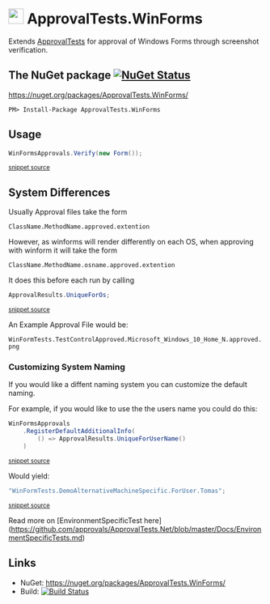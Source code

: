 <!--
GENERATED FILE - DO NOT EDIT
This file was generated by [MarkdownSnippets](https://github.com/SimonCropp/MarkdownSnippets).
Source File: /readme.source.md
To change this file edit the source file and then run MarkdownSnippets.
-->
# <img src="https://avatars3.githubusercontent.com/u/36907" height="30px"> ApprovalTests.WinForms

Extends [ApprovalTests](https://github.com/approvals/ApprovalTests.Net) for approval of Windows Forms through screenshot verification.


## The NuGet package [![NuGet Status](http://img.shields.io/nuget/v/ApprovalTests.WinForms.svg?style=flat)](https://www.nuget.org/packages/ApprovalTests.WinForms/)

https://nuget.org/packages/ApprovalTests.WinForms/

    PM> Install-Package ApprovalTests.WinForms


## Usage


<!-- snippet: usage -->
```cs
WinFormsApprovals.Verify(new Form());
```
<sup>[snippet source](/src/Tests/WinFormTests.cs#L52-L56)</sup>
<!-- endsnippet -->

## System Differences

Usually Approval files take the form 

`ClassName.MethodName.approved.extention` 

However, as winforms will render differently on each OS, when approving with winform it will take the form

`ClassName.MethodName.osname.approved.extention` 

It does this before each run by calling  

<!-- snippet: additional_info -->
```cs
ApprovalResults.UniqueForOs;
```
<sup>[snippet source](/src/ApprovalTests.WinForms/WinFormsApprovals.cs#L16-L18)</sup>
<!-- endsnippet -->


An Example Approval File would be:

`WinFormTests.TestControlApproved.Microsoft_Windows_10_Home_N.approved.png`

### Customizing System Naming

If you would like a diffent naming system you can customize the default naming.

For example, if you would like to use the the users name you could do this:

<!-- snippet: alternative_naming -->
```cs
WinFormsApprovals
    .RegisterDefaultAdditionalInfo(
        () => ApprovalResults.UniqueForUserName()
    )
```
<sup>[snippet source](/src/Tests/WinFormTests.cs#L17-L22)</sup>
<!-- endsnippet -->

Would yield:

<!-- snippet: alternative_custom_name -->
```cs
"WinFormTests.DemoAlternativeMachineSpecific.ForUser.Tomas";
```
<sup>[snippet source](/src/Tests/WinFormTests.cs#L29-L31)</sup>
<!-- endsnippet -->

Read more on [EnvironmentSpecificTest here] (https://github.com/approvals/ApprovalTests.Net/blob/master/Docs/EnvironmentSpecificTests.md)

## Links

 * NuGet: https://nuget.org/packages/ApprovalTests.WinForms/
 * Build: [![Build Status](https://dev.azure.com/approvals/ApprovalTests.Net.WinForms/_apis/build/status/approvals.ApprovalTests.Net.WinForms?branchName=master)](https://dev.azure.com/approvals/ApprovalTests.Net.WinForms/_build/latest?definitionId=2&branchName=master)
